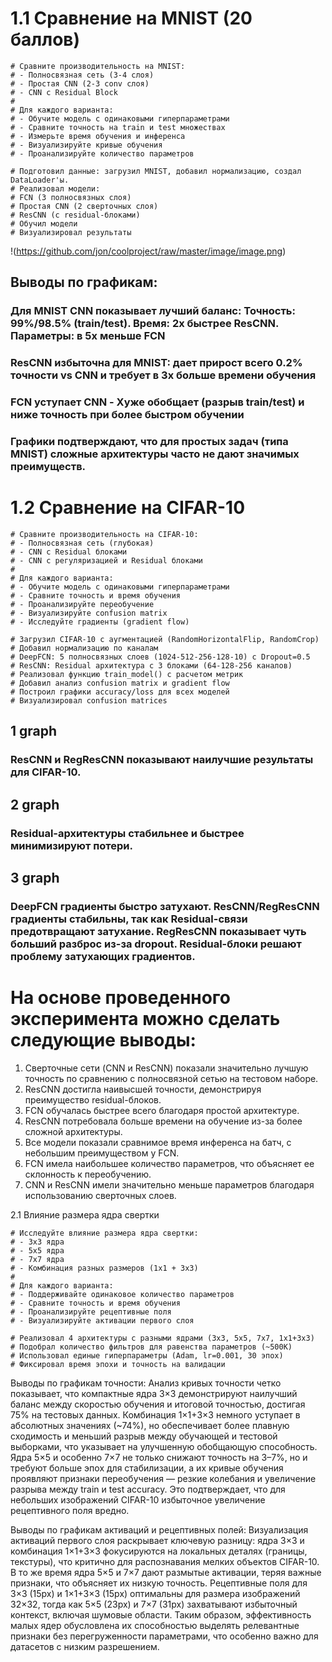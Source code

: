 # 1.1 Сравнение на MNIST (20 баллов)
```
# Сравните производительность на MNIST:
# - Полносвязная сеть (3-4 слоя)
# - Простая CNN (2-3 conv слоя)
# - CNN с Residual Block
# 
# Для каждого варианта:
# - Обучите модель с одинаковыми гиперпараметрами
# - Сравните точность на train и test множествах
# - Измерьте время обучения и инференса
# - Визуализируйте кривые обучения
# - Проанализируйте количество параметров
```

```
# Подготовил данные: загрузил MNIST, добавил нормализацию, создал DataLoader'ы.
# Реализовал модели:
# FCN (3 полносвязных слоя)
# Простая CNN (2 сверточных слоя)
# ResCNN (с residual-блоками)
# Обучил модели
# Визуализировал результаты
```

!(https://github.com/jon/coolproject/raw/master/image/image.png)

## Выводы по графикам:
### Для MNIST CNN показывает лучший баланс: Точность: 99%/98.5% (train/test). Время: 2x быстрее ResCNN. Параметры: в 5x меньше FCN
### ResCNN избыточна для MNIST: дает прирост всего 0.2% точности vs CNN и требует в 3x больше времени обучения
### FCN уступает CNN - Хуже обобщает (разрыв train/test) и ниже точность при более быстром обучении
### Графики подтверждают, что для простых задач (типа MNIST) сложные архитектуры часто не дают значимых преимуществ.

# 1.2 Сравнение на CIFAR-10

```
# Сравните производительность на CIFAR-10:
# - Полносвязная сеть (глубокая)
# - CNN с Residual блоками
# - CNN с регуляризацией и Residual блоками
# 
# Для каждого варианта:
# - Обучите модель с одинаковыми гиперпараметрами
# - Сравните точность и время обучения
# - Проанализируйте переобучение
# - Визуализируйте confusion matrix
# - Исследуйте градиенты (gradient flow)
```

```
# Загрузил CIFAR-10 с аугментацией (RandomHorizontalFlip, RandomCrop)
# Добавил нормализацию по каналам
# DeepFCN: 5 полносвязных слоев (1024-512-256-128-10) с Dropout=0.5
# ResCNN: Residual архитектура с 3 блоками (64-128-256 каналов)
# Реализовал функцию train_model() с расчетом метрик
# Добавил анализ confusion matrix и gradient flow
# Построил графики accuracy/loss для всех моделей
# Визуализировал confusion matrices
```

## 1 graph
### ResCNN и RegResCNN показывают наилучшие результаты для CIFAR-10.
## 2 graph
### Residual-архитектуры стабильнее и быстрее минимизируют потери.
## 3 graph
### DeepFCN градиенты быстро затухают. ResCNN/RegResCNN градиенты стабильны, так как Residual-связи предотвращают затухание. RegResCNN показывает чуть больший разброс из-за dropout. Residual-блоки решают проблему затухающих градиентов.


# На основе проведенного эксперимента можно сделать следующие выводы:
1. Сверточные сети (CNN и ResCNN) показали значительно лучшую точность по сравнению с полносвязной сетью на тестовом наборе.
2. ResCNN достигла наивысшей точности, демонстрируя преимущество residual-блоков.
3. FCN обучалась быстрее всего благодаря простой архитектуре.
4. ResCNN потребовала больше времени на обучение из-за более сложной архитектуры.
5. Все модели показали сравнимое время инференса на батч, с небольшим преимуществом у FCN.
6. FCN имела наибольшее количество параметров, что объясняет ее склонность к переобучению.
7. CNN и ResCNN имели значительно меньше параметров благодаря использованию сверточных слоев.



2.1 Влияние размера ядра свертки

```
# Исследуйте влияние размера ядра свертки:
# - 3x3 ядра
# - 5x5 ядра
# - 7x7 ядра
# - Комбинация разных размеров (1x1 + 3x3)
# 
# Для каждого варианта:
# - Поддерживайте одинаковое количество параметров
# - Сравните точность и время обучения
# - Проанализируйте рецептивные поля
# - Визуализируйте активации первого слоя
```

```
# Реализовал 4 архитектуры с разными ядрами (3x3, 5x5, 7x7, 1x1+3x3)
# Подобрал количество фильтров для равенства параметров (~500K)
# Использовал единые гиперпараметры (Adam, lr=0.001, 30 эпох)
# Фиксировал время эпохи и точность на валидации
```

Выводы по графикам точности:
Анализ кривых точности четко показывает, что компактные ядра 3×3 демонстрируют наилучший баланс между скоростью обучения и итоговой точностью, достигая 75% на тестовых данных. Комбинация 1×1+3×3 немного уступает в абсолютных значениях (~74%), но обеспечивает более плавную сходимость и меньший разрыв между обучающей и тестовой выборками, что указывает на улучшенную обобщающую способность. Ядра 5×5 и особенно 7×7 не только снижают точность на 3–7%, но и требуют больше эпох для стабилизации, а их кривые обучения проявляют признаки переобучения — резкие колебания и увеличение разрыва между train и test accuracy. Это подтверждает, что для небольших изображений CIFAR-10 избыточное увеличение рецептивного поля вредно.

Выводы по графикам активаций и рецептивных полей:
Визуализация активаций первого слоя раскрывает ключевую разницу: ядра 3×3 и комбинация 1×1+3×3 фокусируются на локальных деталях (границы, текстуры), что критично для распознавания мелких объектов CIFAR-10. В то же время ядра 5×5 и 7×7 дают размытые активации, теряя важные признаки, что объясняет их низкую точность. Рецептивные поля для 3×3 (15px) и 1×1+3×3 (15px) оптимальны для размера изображений 32×32, тогда как 5×5 (23px) и 7×7 (31px) захватывают избыточный контекст, включая шумовые области. Таким образом, эффективность малых ядер обусловлена их способностью выделять релевантные признаки без перегруженности параметрами, что особенно важно для датасетов с низким разрешением.




